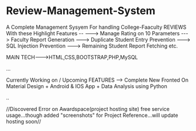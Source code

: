 # Review-Management-System
A Complete Management Sysyem For handling College-Faaculty REVIEWS With these Highlight Features  --
---> Manage Rating on 10 Parameters
---> Faculty Report Generation
---> Duplicate Student Entry Prevention
---> SQL Injection Prevention
---> Remaining Student Report Fetching etc.

MAIN TECH--->HTML,CSS,BOOTSTRAP,PHP,MySQL 

...

Currently Working on / Upcoming FEATURES -->
        Complete New Fronted On Material Design + Android & IOS App + Data Analysis using Python

..

//Discovered Error on Awardspace(project hosting site) free service usage...though added "screenshots" for Project Reference...will update hosting soon// 
